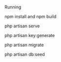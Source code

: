 Running

npm install and npm build

php artisan serve

php artisan key:generate

php artisan migrate

php artisan db:seed